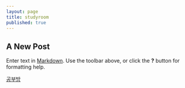 ```yaml
---
layout: page
title: studyroom
published: true
---
```


## A New Post

Enter text in [Markdown](http://daringfireball.net/projects/markdown/). Use the toolbar above, or click the **?** button for formatting help.

[공부방](https://time-timer.netlify.app/time-timer.html)
